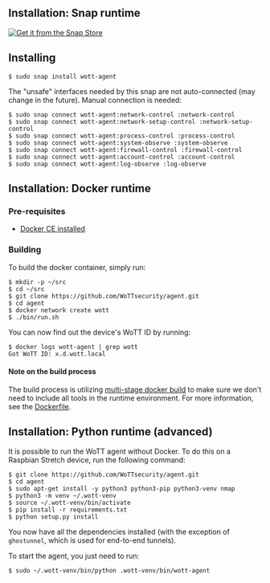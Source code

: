 ## Installation: Snap runtime

[![Get it from the Snap Store](https://snapcraft.io/static/images/badges/en/snap-store-black.svg)](https://snapcraft.io/wott-agent)

## Installing

```
$ sudo snap install wott-agent
```
The "unsafe" interfaces needed by this snap are not auto-connected (may change in the future). Manual connection is needed:

```
$ sudo snap connect wott-agent:network-control :network-control
$ sudo snap connect wott-agent:network-setup-control :network-setup-control
$ sudo snap connect wott-agent:process-control :process-control
$ sudo snap connect wott-agent:system-observe :system-observe
$ sudo snap connect wott-agent:firewall-control :firewall-control
$ sudo snap connect wott-agent:account-control :account-control
$ sudo snap connect wott-agent:log-observe :log-observe
```

## Installation: Docker runtime

### Pre-requisites

* [Docker CE installed](https://docs.docker.com/install/linux/docker-ce/debian/)

### Building

To build the docker container, simply run:

```
$ mkdir -p ~/src
$ cd ~/src
$ git clone https://github.com/WoTTsecurity/agent.git
$ cd agent
$ docker network create wott
$ ./bin/run.sh
```

You can now find out the device's WoTT ID by running:

```
$ docker logs wott-agent | grep wott
Got WoTT ID: x.d.wott.local
```

#### Note on the build process

The build process is utilizing [multi-stage docker build](https://docs.docker.com/develop/develop-images/multistage-build/) to make sure we don't need to include all tools in the runtime environment. For more information, see the [Dockerfile](https://github.com/WoTTsecurity/agent/blob/master/Dockerfile).


## Installation:  Python runtime (advanced)

It is possible to run the WoTT agent without Docker. To do this on a Raspbian Stretch device, run the following command:

```
$ git clone https://github.com/WoTTsecurity/agent.git
$ cd agent
$ sudo apt-get install -y python3 python3-pip python3-venv nmap
$ python3 -m venv ~/.wott-venv
$ source ~/.wott-venv/bin/activate
$ pip install -r requirements.txt
$ python setup.py install
```

You now have all the dependencies installed (with the exception of `ghostunnel`, which is used for end-to-end tunnels).

To start the agent, you just need to run:

```
$ sudo ~/.wott-venv/bin/python .wott-venv/bin/wott-agent
```
